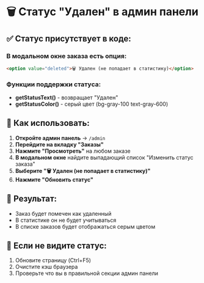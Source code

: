 # 🗑️ Статус "Удален" в админ панели

## ✅ **Статус присутствует в коде:**

### **В модальном окне заказа есть опция:**
```html
<option value="deleted">🗑️ Удален (не попадает в статистику)</option>
```

### **Функции поддержки статуса:**
- **getStatusText()** - возвращает "Удален"
- **getStatusColor()** - серый цвет (bg-gray-100 text-gray-600)

## 📝 **Как использовать:**

1. **Откройте админ панель** → `/admin`
2. **Перейдите на вкладку "Заказы"**
3. **Нажмите "Просмотреть"** на любом заказе
4. **В модальном окне** найдите выпадающий список "Изменить статус заказа"
5. **Выберите "🗑️ Удален (не попадает в статистику)"**
6. **Нажмите "Обновить статус"**

## 🎯 **Результат:**
- Заказ будет помечен как удаленный
- В статистике он не будет учитываться
- В списке заказов будет отображаться серым цветом

## 🔧 **Если не видите статус:**
1. Обновите страницу (Ctrl+F5)
2. Очистите кэш браузера
3. Проверьте что вы в правильной секции админ панели 